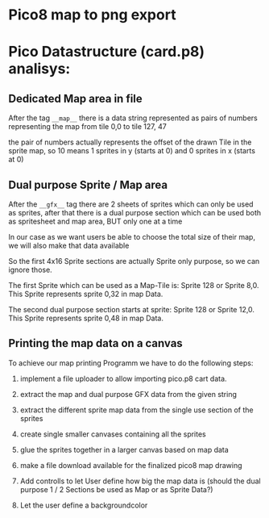 # Pico8 map to png export

# Pico Datastructure (card.p8) analisys:

## Dedicated Map area in file

After the tag ```__map__```  there is a data string represented as pairs of numbers representing the map from tile 0,0 to tile 127, 47

the pair of numbers actually represents the offset of the drawn Tile in the sprite map, so 10 means 1 sprites in y (starts at 0) and 0 sprites in x (starts at 0)

## Dual purpose Sprite / Map area

After the ```__gfx__``` tag there are 2 sheets of sprites which can only be used as sprites, after that there is a dual purpose section which can be used both as 
spritesheet and map area, BUT only one at a time

In our case as we want users be able to choose the total size of their map, we will also make that data available

So the first 4x16 Sprite sections are actually Sprite only purpose, so we can ignore those. 

The first Sprite which can be used as a Map-Tile is: Sprite 128 or Sprite 8,0. This Sprite represents sprite 0,32 in map Data. 

The second dual purpose section starts at sprite: Sprite 128 or Sprite 12,0. This Sprite represents sprite 0,48 in map Data. 

## Printing the map data on a canvas

To achieve our map printing Programm we have to do the following steps:
1. implement a file uploader to allow importing pico.p8 cart data.
2. extract the map and dual purpose GFX data from the given string
3. extract the different sprite map data from the single use section of the sprites
4. create single smaller canvases containing all the sprites
5. glue the sprites together in a larger canvas based on map data
6. make a file download available for the finalized pico8 map drawing

7. Add controlls to let User define how big the map data is (should the dual purpose 1 / 2 Sections be used as Map or as Sprite Data?)
8. Let the user define a backgroundcolor